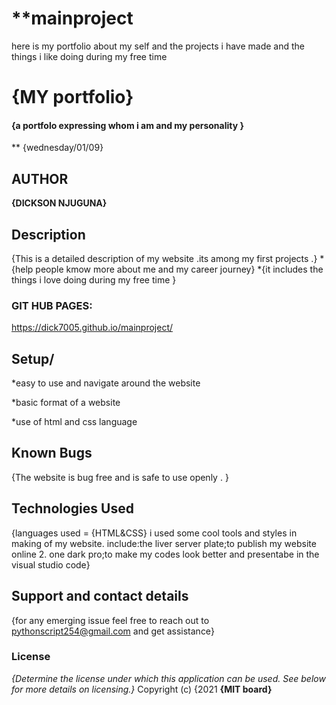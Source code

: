 # **mainproject
here is my portfolio about my self and the projects i have made and the things i like doing during my free time
# {MY portfolio}
#### {a portfolo expressing whom i am and my personality  }
** {wednesday/01/09}
## AUTHOR
**{DICKSON NJUGUNA}**
## Description
{This is a detailed description of my website .its among my first projects .}
*{help people kmow more about me and my career journey}
*{it includes the things i love doing during my free time  }

### GIT HUB PAGES:
https://dick7005.github.io/mainproject/
## Setup/
*easy to use and navigate around the website

*basic format of a website

*use of html and css language
## Known Bugs
{The website is bug free and is safe to use openly . }
## Technologies Used
{languages used = {HTML&CSS} i used some cool tools and styles in making of my website. include:the liver server plate;to publish my website online 2. one dark pro;to make my codes look better and presentabe in the visual studio code}
## Support and contact details
{for any emerging issue feel free to reach out to pythonscript254@gmail.com and get assistance}
### License
*{Determine the license under which this application can be used.  See below for more details on licensing.}*
Copyright (c) {2021 **{MIT board}**
  
